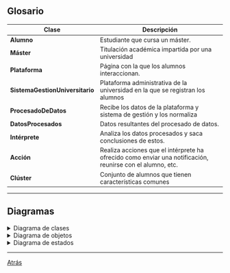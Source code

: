 ## Glosario

|Clase|Descripción
|-|-
|**Alumno**|Estudiante que cursa un máster.
|**Máster**|Titulación académica impartida por una universidad
|**Plataforma**|Página con la que los alumnos interaccionan.
|**SistemaGestionUniversitario**|Plataforma administrativa de la universidad en la que se registran los alumnos
|**ProcesadoDeDatos**|Recibe los datos de la plataforma y sistema de gestión y los normaliza
|**DatosProcesados**|Datos resultantes del procesado de datos.
|**Intérprete**|Analiza los datos procesados y saca conclusiones de estos.
|**Acción**|Realiza acciones que el intérprete ha ofrecido como enviar una notificación, reunirse con el alumno, etc.
|**Clúster**|Conjunto de alumnos que tienen características comunes
<hr>

## Diagramas

<details>
  <summary>Diagrama de clases</summary>
  
|Diagrama de clases
|:-:
|![](01-DiagramaDeClases/Clases.png)

</details>

<details>
  <summary>Diagrama de objetos</summary>
  
|Diagrama de objetos
|:-:
|![](02-DiagramaDeObjetos/Objetos.png)

</details>

<details>
  <summary>Diagrama de estados</summary>

  <div align="center">

| Estado                      | Descripción                                                                   |
| -------------------------- | ----------------------------------------------------------------------------- |
| **Alumnos Interactuando**  | El alumno interactúa con la plataforma o el sistema de gestión y genera datos |
| **Procesamiento Datos**    | Se procesan los datos generados por los alumnos                               |
| **Alumno Bajo Engagement** | Alumno con baja interacción y compromiso                                      |
| **Alumno Alto Engagement** | Alumno con alta interacción y compromiso                                      |
| **Abandono**               | Alumno deja la institución                                                    |

</div>
  
|Diagrama de estados
|:-:
|![](03-DiagramaDeEstados/Estados.png)

</details>

<hr>

[Atrás](../readme.md)
